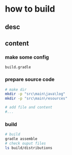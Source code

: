 # how to build

## desc


## content


### make some config
`build.gradle`

### prepare source code
```sh
# make dir
mkdir -p "src\main\java\log"
mkdir -p "src\main\resources"

# add file and content
#...
```

### build

```sh
# build
gradle assemble
# check ouput files
ls build/distributions

```